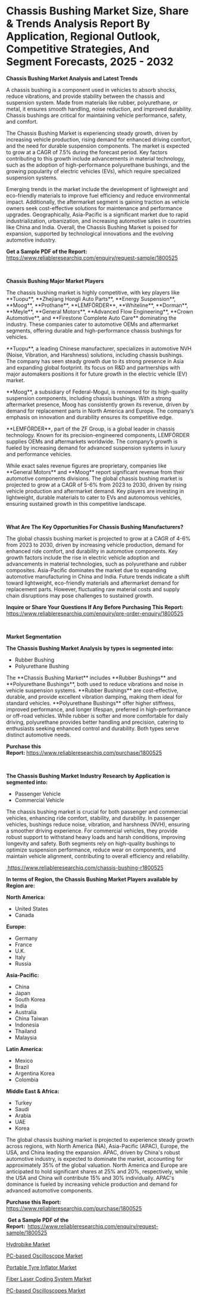 <p><h1>Chassis Bushing Market Size, Share & Trends Analysis Report By Application, Regional Outlook, Competitive Strategies, And Segment Forecasts, 2025 - 2032</h1></p><p><strong>Chassis Bushing Market Analysis and Latest Trends</strong></p>
<p><p>A chassis bushing is a component used in vehicles to absorb shocks, reduce vibrations, and provide stability between the chassis and suspension system. Made from materials like rubber, polyurethane, or metal, it ensures smooth handling, noise reduction, and improved durability. Chassis bushings are critical for maintaining vehicle performance, safety, and comfort.</p><p>The Chassis Bushing Market is experiencing steady growth, driven by increasing vehicle production, rising demand for enhanced driving comfort, and the need for durable suspension components. The market is expected to grow at a CAGR of 7.5% during the forecast period. Key factors contributing to this growth include advancements in material technology, such as the adoption of high-performance polyurethane bushings, and the growing popularity of electric vehicles (EVs), which require specialized suspension systems.</p><p>Emerging trends in the market include the development of lightweight and eco-friendly materials to improve fuel efficiency and reduce environmental impact. Additionally, the aftermarket segment is gaining traction as vehicle owners seek cost-effective solutions for maintenance and performance upgrades. Geographically, Asia-Pacific is a significant market due to rapid industrialization, urbanization, and increasing automotive sales in countries like China and India. Overall, the Chassis Bushing Market is poised for expansion, supported by technological innovations and the evolving automotive industry.</p></p>
<p><strong>Get a Sample PDF of the Report:&nbsp;</strong> <a href="https://www.reliableresearchiq.com/enquiry/request-sample/1800525?utm_campaign=1137&utm_medium=2&utm_source=Github&utm_content=ia&utm_term=22012025&utm_id=chassis-bushing">https://www.reliableresearchiq.com/enquiry/request-sample/1800525</a></p>
<p>&nbsp;</p>
<p><strong>Chassis Bushing Major Market Players</strong></p>
<p><p>The chassis bushing market is highly competitive, with key players like **Tuopu**, **Zhejiang Hongli Auto Parts**, **Energy Suspension**, **Moog**, **Prothane**, **LEMFÖRDER**, **Whiteline**, **Dorman**, **Meyle**, **General Motors**, **Advanced Flow Engineering**, **Crown Automotive**, and **Firestone Complete Auto Care** dominating the industry. These companies cater to automotive OEMs and aftermarket segments, offering durable and high-performance chassis bushings for vehicles.</p><p>**Tuopu**, a leading Chinese manufacturer, specializes in automotive NVH (Noise, Vibration, and Harshness) solutions, including chassis bushings. The company has seen steady growth due to its strong presence in Asia and expanding global footprint. Its focus on R&D and partnerships with major automakers positions it for future growth in the electric vehicle (EV) market.</p><p>**Moog**, a subsidiary of Federal-Mogul, is renowned for its high-quality suspension components, including chassis bushings. With a strong aftermarket presence, Moog has consistently grown its revenue, driven by demand for replacement parts in North America and Europe. The company’s emphasis on innovation and durability ensures its competitive edge.</p><p>**LEMFÖRDER**, part of the ZF Group, is a global leader in chassis technology. Known for its precision-engineered components, LEMFÖRDER supplies OEMs and aftermarkets worldwide. The company’s growth is fueled by increasing demand for advanced suspension systems in luxury and performance vehicles.</p><p>While exact sales revenue figures are proprietary, companies like **General Motors** and **Moog** report significant revenue from their automotive components divisions. The global chassis bushing market is projected to grow at a CAGR of 5-6% from 2023 to 2030, driven by rising vehicle production and aftermarket demand. Key players are investing in lightweight, durable materials to cater to EVs and autonomous vehicles, ensuring sustained growth in this competitive landscape.</p></p>
<p>&nbsp;</p>
<p><strong>What Are The Key Opportunities For Chassis Bushing Manufacturers?</strong></p>
<p><p>The global chassis bushing market is projected to grow at a CAGR of 4-6% from 2023 to 2030, driven by increasing vehicle production, demand for enhanced ride comfort, and durability in automotive components. Key growth factors include the rise in electric vehicle adoption and advancements in material technologies, such as polyurethane and rubber composites. Asia-Pacific dominates the market due to expanding automotive manufacturing in China and India. Future trends indicate a shift toward lightweight, eco-friendly materials and aftermarket demand for replacement parts. However, fluctuating raw material costs and supply chain disruptions may pose challenges to sustained growth.</p></p>
<p><strong>Inquire or Share Your Questions If Any Before Purchasing This Report:</strong> <a href="https://www.reliableresearchiq.com/enquiry/pre-order-enquiry/1800525?utm_campaign=1137&utm_medium=2&utm_source=Github&utm_content=ia&utm_term=22012025&utm_id=chassis-bushing">https://www.reliableresearchiq.com/enquiry/pre-order-enquiry/1800525</a></p>
<p>&nbsp;</p>
<p><strong>Market Segmentation</strong></p>
<p><strong>The Chassis Bushing Market Analysis by types is segmented into:</strong></p>
<p><ul><li>Rubber Bushing</li><li>Polyurethane Bushing</li></ul></p>
<p><p>The **Chassis Bushing Market** includes **Rubber Bushings** and **Polyurethane Bushings**, both used to reduce vibrations and noise in vehicle suspension systems. **Rubber Bushings** are cost-effective, durable, and provide excellent vibration damping, making them ideal for standard vehicles. **Polyurethane Bushings** offer higher stiffness, improved performance, and longer lifespan, preferred in high-performance or off-road vehicles. While rubber is softer and more comfortable for daily driving, polyurethane provides better handling and precision, catering to enthusiasts seeking enhanced control and durability. Both types serve distinct automotive needs.</p></p>
<p><strong>Purchase this Report:&nbsp;</strong><a href="https://www.reliableresearchiq.com/purchase/1800525?utm_campaign=1137&utm_medium=2&utm_source=Github&utm_content=ia&utm_term=22012025&utm_id=chassis-bushing">https://www.reliableresearchiq.com/purchase/1800525</a></p>
<p>&nbsp;</p>
<p><strong>The Chassis Bushing Market Industry Research by Application is segmented into:</strong></p>
<p><ul><li>Passenger Vehicle</li><li>Commercial Vehicle</li></ul></p>
<p><p>The chassis bushing market is crucial for both passenger and commercial vehicles, enhancing ride comfort, stability, and durability. In passenger vehicles, bushings reduce noise, vibration, and harshness (NVH), ensuring a smoother driving experience. For commercial vehicles, they provide robust support to withstand heavy loads and harsh conditions, improving longevity and safety. Both segments rely on high-quality bushings to optimize suspension performance, reduce wear on components, and maintain vehicle alignment, contributing to overall efficiency and reliability.</p></p>
<p><a href="https://www.reliableresearchiq.com/chassis-bushing-r1800525?utm_campaign=1137&utm_medium=2&utm_source=Github&utm_content=ia&utm_term=22012025&utm_id=chassis-bushing">&nbsp;https://www.reliableresearchiq.com/chassis-bushing-r1800525</a></p>
<p><strong>In terms of Region, the Chassis Bushing Market Players available by Region are:</strong></p>
<p>
    <p> <strong> North America: </strong>
        <ul>
            <li>United States</li>
            <li>Canada</li>
        </ul>
        </p> 
    <p> <strong> Europe: </strong>
        <ul>
            <li>Germany</li>
            <li>France</li>
            <li>U.K.</li>
            <li>Italy</li>
            <li>Russia</li>
        </ul>
        </p> 
    <p> <strong> Asia-Pacific: </strong>
        <ul>
            <li>China</li>
            <li>Japan</li>
            <li>South Korea</li>
            <li>India</li>
            <li>Australia</li>
            <li>China Taiwan</li>
            <li>Indonesia</li>
            <li>Thailand</li>
            <li>Malaysia</li>
        </ul>
        </p> 
    <p> <strong> Latin America: </strong>
        <ul>
            <li>Mexico</li>
            <li>Brazil</li>
            <li>Argentina Korea</li>
            <li>Colombia</li>
        </ul>
        </p> 
    <p> <strong> Middle East & Africa: </strong>
        <ul>
            <li>Turkey</li>
            <li>Saudi</li>
            <li>Arabia</li>
            <li>UAE</li>
            <li>Korea</li>
        </ul>
    </p>
    </p>
<p><p>The global chassis bushing market is projected to experience steady growth across regions, with North America (NA), Asia-Pacific (APAC), Europe, the USA, and China leading the expansion. APAC, driven by China's robust automotive industry, is expected to dominate the market, accounting for approximately 35% of the global valuation. North America and Europe are anticipated to hold significant shares at 25% and 20%, respectively, while the USA and China will contribute 15% and 30% individually. APAC's dominance is fueled by increasing vehicle production and demand for advanced automotive components.</p></p>
<p><strong>Purchase this Report: </strong><a href="https://www.reliableresearchiq.com/purchase/1800525?utm_campaign=1137&utm_medium=2&utm_source=Github&utm_content=ia&utm_term=22012025&utm_id=chassis-bushing">https://www.reliableresearchiq.com/purchase/1800525</a></p>
<p>&nbsp;<strong>Get a Sample PDF of the Report:&nbsp;&nbsp;</strong><a href="https://www.reliableresearchiq.com/enquiry/request-sample/1800525?utm_campaign=1137&utm_medium=2&utm_source=Github&utm_content=ia&utm_term=22012025&utm_id=chassis-bushing">https://www.reliableresearchiq.com/enquiry/request-sample/1800525</a></p>
<p><strong></strong></p>
<p><p><a href="https://github.com/dolorespeddico90/Market-Research-Report-List-1/blob/main/hydrobike-market.md?utm_campaign=1137&utm_medium=2&utm_source=Github&utm_content=ia&utm_term=22012025&utm_id=chassis-bushing">Hydrobike Market</a></p><p><a href="https://www.linkedin.com/pulse/unlock-vital-data-pc-based-oscilloscope-market-financial-qwcic?utm_campaign=1137&utm_medium=2&utm_source=Github&utm_content=ia&utm_term=22012025&utm_id=chassis-bushing">PC-based Oscilloscope Market</a></p><p><a href="https://github.com/krinerstormy331/Market-Research-Report-List-1/blob/main/portable-tyre-inflator-market.md?utm_campaign=1137&utm_medium=2&utm_source=Github&utm_content=ia&utm_term=22012025&utm_id=chassis-bushing">Portable Tyre Inflator Market</a></p><p><a href="https://www.linkedin.com/pulse/detailed-insights-competitive-landscape-fiber-laser-coding-hsgic?utm_campaign=1137&utm_medium=2&utm_source=Github&utm_content=ia&utm_term=22012025&utm_id=chassis-bushing">Fiber Laser Coding System Market</a></p><p><a href="https://www.linkedin.com/pulse/pc-based-oscilloscopes-market-overview-forecast-2025-2032-detailed-dxpie?utm_campaign=1137&utm_medium=2&utm_source=Github&utm_content=ia&utm_term=22012025&utm_id=chassis-bushing">PC-based Oscilloscopes Market</a></p></p>
